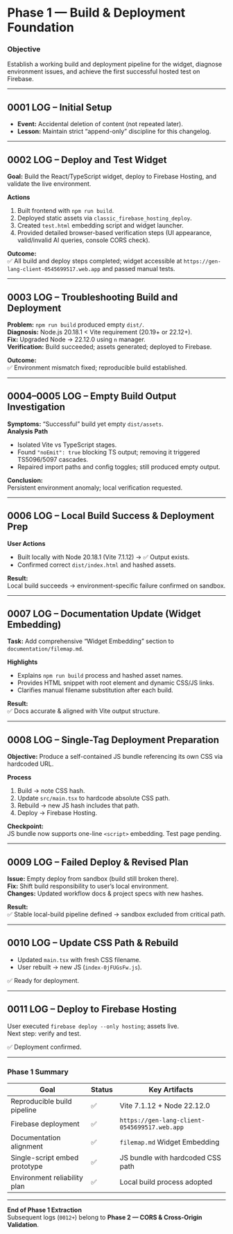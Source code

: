 # **Phase 1 — Build & Deployment Foundation**

### **Objective**
Establish a working build and deployment pipeline for the widget, diagnose environment issues, and achieve the first successful hosted test on Firebase.

---

## **0001 LOG – Initial Setup**
- **Event:** Accidental deletion of content (not repeated later).  
- **Lesson:** Maintain strict “append-only” discipline for this changelog.

---

## **0002 LOG – Deploy and Test Widget**
**Goal:** Build the React/TypeScript widget, deploy to Firebase Hosting, and validate the live environment.

**Actions**
1. Built frontend with `npm run build`.  
2. Deployed static assets via `classic_firebase_hosting_deploy`.  
3. Created `test.html` embedding script and widget launcher.  
4. Provided detailed browser-based verification steps (UI appearance, valid/invalid AI queries, console CORS check).

**Outcome:**  
✅ All build and deploy steps completed; widget accessible at `https://gen-lang-client-0545699517.web.app` and passed manual tests.

---

## **0003 LOG – Troubleshooting Build and Deployment**
**Problem:** `npm run build` produced empty `dist/`.  
**Diagnosis:** Node.js 20.18.1 < Vite requirement (20.19+ or 22.12+).  
**Fix:** Upgraded Node → 22.12.0 using `n` manager.  
**Verification:** Build succeeded; assets generated; deployed to Firebase.

**Outcome:**  
✅ Environment mismatch fixed; reproducible build established.

---

## **0004–0005 LOG – Empty Build Output Investigation**
**Symptoms:** “Successful” build yet empty `dist/assets`.  
**Analysis Path**
- Isolated Vite vs TypeScript stages.  
- Found `"noEmit": true` blocking TS output; removing it triggered TS5096/5097 cascades.  
- Repaired import paths and config toggles; still produced empty output.

**Conclusion:**  
Persistent environment anomaly; local verification requested.

---

## **0006 LOG – Local Build Success & Deployment Prep**
**User Actions**
- Built locally with Node 20.18.1 (Vite 7.1.12) → ✅ Output exists.  
- Confirmed correct `dist/index.html` and hashed assets.  

**Result:**  
Local build succeeds → environment-specific failure confirmed on sandbox.

---

## **0007 LOG – Documentation Update (Widget Embedding)**
**Task:** Add comprehensive “Widget Embedding” section to `documentation/filemap.md`.

**Highlights**
- Explains `npm run build` process and hashed asset names.  
- Provides HTML snippet with root element and dynamic CSS/JS links.  
- Clarifies manual filename substitution after each build.

**Result:**  
✅ Docs accurate & aligned with Vite output structure.

---

## **0008 LOG – Single-Tag Deployment Preparation**
**Objective:** Produce a self-contained JS bundle referencing its own CSS via hardcoded URL.

**Process**
1. Build → note CSS hash.  
2. Update `src/main.tsx` to hardcode absolute CSS path.  
3. Rebuild → new JS hash includes that path.  
4. Deploy → Firebase Hosting.

**Checkpoint:**  
JS bundle now supports one-line `<script>` embedding. Test page pending.

---

## **0009 LOG – Failed Deploy & Revised Plan**
**Issue:** Empty deploy from sandbox (build still broken there).  
**Fix:** Shift build responsibility to user’s local environment.  
**Changes:** Updated workflow docs & project specs with new hashes.

**Result:**  
✅ Stable local-build pipeline defined → sandbox excluded from critical path.

---

## **0010 LOG – Update CSS Path & Rebuild**
- Updated `main.tsx` with fresh CSS filename.  
- User rebuilt → new JS (`index-0jFUGsFw.js`).  

✅ Ready for deployment.

---

## **0011 LOG – Deploy to Firebase Hosting**
User executed `firebase deploy --only hosting`; assets live.  
Next step: verify and test.

✅ Deployment confirmed.

---

### **Phase 1 Summary**

| Goal | Status | Key Artifacts |
|------|---------|---------------|
| Reproducible build pipeline | ✅ | Vite 7.1.12 + Node 22.12.0 |
| Firebase deployment | ✅ | `https://gen-lang-client-0545699517.web.app` |
| Documentation alignment | ✅ | `filemap.md` Widget Embedding |
| Single-script embed prototype | ✅ | JS bundle with hardcoded CSS path |
| Environment reliability plan | ✅ | Local build process adopted |

---

**End of Phase 1 Extraction**  
Subsequent logs (`0012+`) belong to **Phase 2 — CORS & Cross-Origin Validation**.
